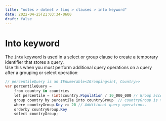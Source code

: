 ```yaml
---
title: "notes > dotnet > linq > clauses > into keyword"
date: 2022-04-25T21:03:34-0600
draft: false
---
```

# Into keyword
The `into` keyword is used in a select or group clause to create a temporary identifier that stores a query.  
Use this when you must perform additional query operations on a query after a grouping or select operation:

```cs
// percentileQuery is an IEnumerable<IGrouping<int, Country>>
var percentileQuery =
    from country in countries
    let percentile = (int)country.Population / 10_000_000 // Group according to population in ranges of 10M.
    group country by percentile into countryGroup  // countryGroup is the temporary identifer.
    where countryGroup.Key >= 20 // Additional query operations.
    orderby countryGroup.Key
    select countryGroup;
```